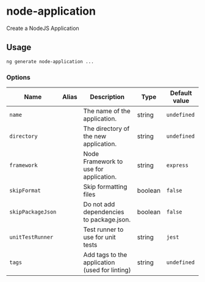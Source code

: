# node-application

Create a NodeJS Application

## Usage

```bash
ng generate node-application ...

```

### Options

| Name              | Alias | Description                                    | Type    | Default value |
| ----------------- | ----- | ---------------------------------------------- | ------- | ------------- |
| `name`            |       | The name of the application.                   | string  | `undefined`   |
| `directory`       |       | The directory of the new application.          | string  | `undefined`   |
| `framework`       |       | Node Framework to use for application.         | string  | `express`     |
| `skipFormat`      |       | Skip formatting files                          | boolean | `false`       |
| `skipPackageJson` |       | Do not add dependencies to package.json.       | boolean | `false`       |
| `unitTestRunner`  |       | Test runner to use for unit tests              | string  | `jest`        |
| `tags`            |       | Add tags to the application (used for linting) | string  | `undefined`   |
